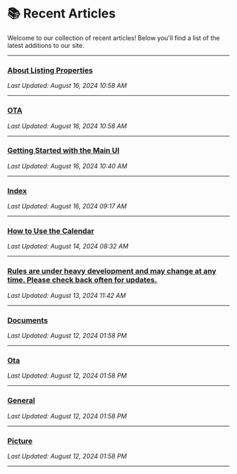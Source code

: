 
# 📚 Recent Articles

Welcome to our collection of recent articles! Below you'll find a list of the latest additions to our site.

---

### [About Listing Properties](property/listing/general.md)
_Last Updated: August 16, 2024 10:58 AM_

---

### [OTA](property/listing/ota.md)
_Last Updated: August 16, 2024 10:58 AM_

---

### [Getting Started with the Main UI](general/mainui.md)
_Last Updated: August 16, 2024 10:40 AM_

---

### [Index](index.md)
_Last Updated: August 16, 2024 09:17 AM_

---

### [How to Use the Calendar](property/listing/calendar/price_availabilty.md)
_Last Updated: August 14, 2024 08:32 AM_

---

### [Rules are under heavy development and may change at any time. Please check back often for updates.](property/listing/calendar/rules.md)
_Last Updated: August 13, 2024 11:42 AM_

---

### [Documents](property/editor/documents.md)
_Last Updated: August 12, 2024 01:58 PM_

---

### [Ota](property/editor/ota.md)
_Last Updated: August 12, 2024 01:58 PM_

---

### [General](property/editor/general.md)
_Last Updated: August 12, 2024 01:58 PM_

---

### [Picture](property/editor/picture.md)
_Last Updated: August 12, 2024 01:58 PM_

---

